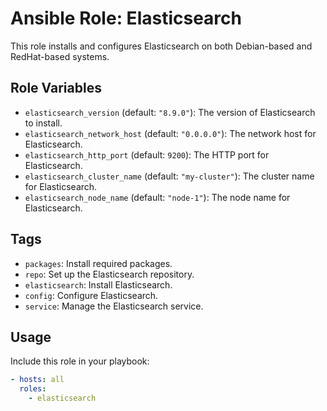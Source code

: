 # Ansible Role: Elasticsearch

This role installs and configures Elasticsearch on both Debian-based and RedHat-based systems.

## Role Variables

- `elasticsearch_version` (default: `"8.9.0"`): The version of Elasticsearch to install.
- `elasticsearch_network_host` (default: `"0.0.0.0"`): The network host for Elasticsearch.
- `elasticsearch_http_port` (default: `9200`): The HTTP port for Elasticsearch.
- `elasticsearch_cluster_name` (default: `"my-cluster"`): The cluster name for Elasticsearch.
- `elasticsearch_node_name` (default: `"node-1"`): The node name for Elasticsearch.

## Tags

- `packages`: Install required packages.
- `repo`: Set up the Elasticsearch repository.
- `elasticsearch`: Install Elasticsearch.
- `config`: Configure Elasticsearch.
- `service`: Manage the Elasticsearch service.

## Usage

Include this role in your playbook:

```yaml
- hosts: all
  roles:
    - elasticsearch

